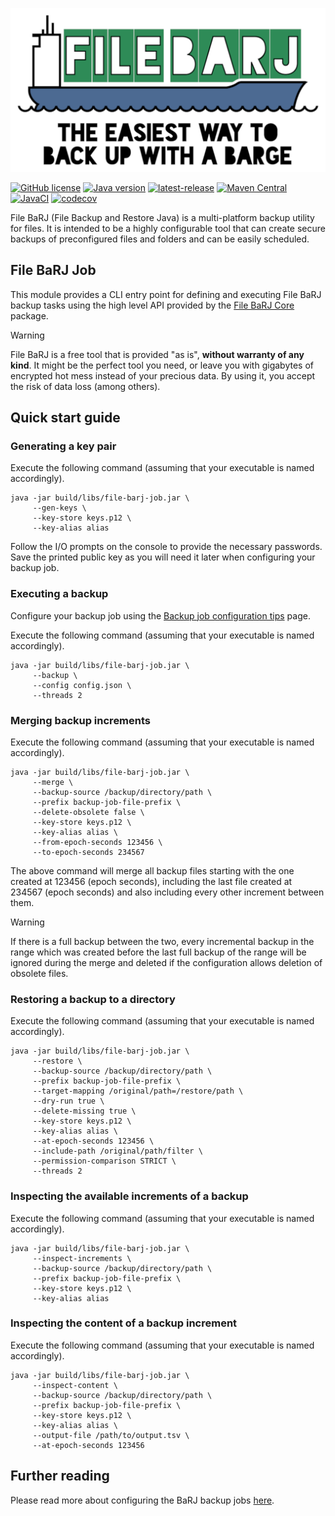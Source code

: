 ![FileBarj](../.github/assets/FileBarJ-logo-512.png)

[![GitHub license](https://img.shields.io/github/license/nagyesta/file-barj?color=informational)](https://raw.githubusercontent.com/nagyesta/file-barj/main/LICENSE)
[![Java version](https://img.shields.io/badge/Java%20version-17-yellow?logo=java)](https://img.shields.io/badge/Java%20version-17-yellow?logo=java)
[![latest-release](https://img.shields.io/github/v/tag/nagyesta/file-barj?color=blue&logo=git&label=releases&sort=semver)](https://github.com/nagyesta/file-barj/releases)
[![Maven Central](https://img.shields.io/maven-central/v/com.github.nagyesta.file-barj/file-barj-job?logo=apache-maven&color=blue)](https://search.maven.org/search?q=com.github.nagyesta.file-barj)
[![JavaCI](https://img.shields.io/github/actions/workflow/status/nagyesta/file-barj/gradle.yml?logo=github&branch=main)](https://github.com/nagyesta/file-barj/actions/workflows/gradle.yml)
[![codecov](https://img.shields.io/codecov/c/github/nagyesta/file-barj?label=Coverage&flag=job&token=62UC72ZRF0)](https://app.codecov.io/gh/nagyesta/file-barj?flags%5B0%5D=job)

File BaRJ (File Backup and Restore Java) is a multi-platform backup utility for files. It is intended to be a highly configurable tool
that can create secure backups of preconfigured files and folders and can be easily scheduled.

## File BaRJ Job

This module provides a CLI entry point for defining and executing File BaRJ backup tasks using the high level API provided by the [File BaRJ Core](../file-barj-core/README.md) package.

> [!WARNING]
> File BaRJ is a free tool that is provided "as is", **without warranty of any kind**. It might be the perfect tool you need, or leave you
> with gigabytes of encrypted hot mess instead of your precious data. By using it, you accept the risk of data loss (among others).

## Quick start guide

### Generating a key pair

Execute the following command (assuming that your executable is named accordingly).

```commandline
java -jar build/libs/file-barj-job.jar \
     --gen-keys \
     --key-store keys.p12 \
     --key-alias alias
```

Follow the I/O prompts on the console to provide the necessary passwords.
Save the printed public key as you will need it later when configuring your backup job.

### Executing a backup

Configure your backup job using the 
[Backup job configuration tips](https://github.com/nagyesta/file-barj/wiki/Backup-job-configuration-tips) page.

Execute the following command (assuming that your executable is named accordingly).

```commandline
java -jar build/libs/file-barj-job.jar \
     --backup \
     --config config.json \
     --threads 2
```

### Merging backup increments

Execute the following command (assuming that your executable is named accordingly).

```commandline
java -jar build/libs/file-barj-job.jar \
     --merge \
     --backup-source /backup/directory/path \
     --prefix backup-job-file-prefix \
     --delete-obsolete false \
     --key-store keys.p12 \
     --key-alias alias \
     --from-epoch-seconds 123456 \
     --to-epoch-seconds 234567
```

The above command will merge all backup files starting with the one created at 123456 (epoch seconds),
including the last file created at 234567 (epoch seconds) and also including every other increment
between them.

> [!WARNING]
> If there is a full backup between the two, every incremental backup in the range which was created before the last full backup of the range will be ignored during the merge and deleted if the configuration allows deletion of obsolete files.

### Restoring a backup to a directory

Execute the following command (assuming that your executable is named accordingly).

```commandline
java -jar build/libs/file-barj-job.jar \
     --restore \
     --backup-source /backup/directory/path \
     --prefix backup-job-file-prefix \
     --target-mapping /original/path=/restore/path \
     --dry-run true \
     --delete-missing true \
     --key-store keys.p12 \
     --key-alias alias \
     --at-epoch-seconds 123456 \
     --include-path /original/path/filter \
     --permission-comparison STRICT \
     --threads 2
```

### Inspecting the available increments of a backup

Execute the following command (assuming that your executable is named accordingly).

```commandline
java -jar build/libs/file-barj-job.jar \
     --inspect-increments \
     --backup-source /backup/directory/path \
     --prefix backup-job-file-prefix \
     --key-store keys.p12 \
     --key-alias alias
```

### Inspecting the content of a backup increment

Execute the following command (assuming that your executable is named accordingly).

```commandline
java -jar build/libs/file-barj-job.jar \
     --inspect-content \
     --backup-source /backup/directory/path \
     --prefix backup-job-file-prefix \
     --key-store keys.p12 \
     --key-alias alias \
     --output-file /path/to/output.tsv \
     --at-epoch-seconds 123456
```

## Further reading

Please read more about configuring the BaRJ backup jobs [here](https://github.com/nagyesta/file-barj/wiki/Backup-job-configuration-tips).
